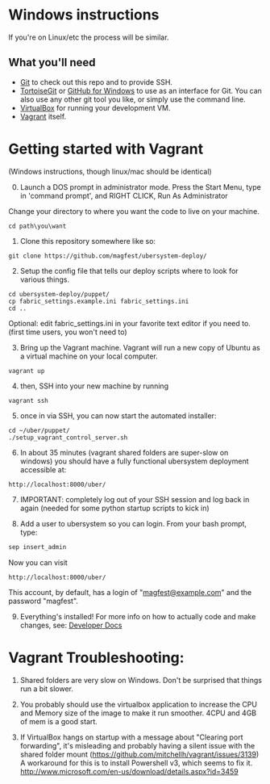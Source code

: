 
Windows instructions
=====================

If you're on Linux/etc the process will be similar.

## What you'll need
* [Git](http://git-scm.com/) to check out this repo and to provide SSH.
* [TortoiseGit](https://code.google.com/p/tortoisegit/) or [GitHub for Windows](https://windows.github.com/) to use as an interface for Git. You can also use any other git tool you like, or simply use the command line.
* [VirtualBox](https://www.virtualbox.org/wiki/Downloads) for running your development VM.
* [Vagrant](http://www.vagrantup.com/downloads.html) itself.


Getting started with Vagrant
===============

(Windows instructions, though linux/mac should be identical)

0) Launch a DOS prompt in administrator mode.
Press the Start Menu, type in 'command prompt', and RIGHT CLICK, Run As Administrator

Change your directory to where you want the code to live on your machine.

```
cd path\you\want
```

1) Clone this repository somewhere like so:
```
git clone https://github.com/magfest/ubersystem-deploy/ 
```

2) Setup the config file that tells our deploy scripts where to look for various things.
```
cd ubersystem-deploy/puppet/
cp fabric_settings.example.ini fabric_settings.ini
cd ..
```

Optional: edit fabric_settings.ini in your favorite text editor if you need to. (first time users, you won't need to)

3) Bring up the Vagrant machine. Vagrant will run a new copy of Ubuntu as a virtual machine on your local computer.
```
vagrant up
```

4) then, SSH into your new machine by running
```
vagrant ssh
```

5) once in via SSH, you can now start the automated installer:
```
cd ~/uber/puppet/
./setup_vagrant_control_server.sh
```

6) In about 35 minutes (vagrant shared folders are super-slow on windows) you should have a fully functional ubersystem deployment accessible at: 
```
http://localhost:8000/uber/
```

7) IMPORTANT: completely log out of your SSH session and log back in again (needed for some python startup scripts to kick in)

8) Add a user to ubersystem so you can login. From your bash prompt, type:

```bash
sep insert_admin
```

Now you can visit 
```
http://localhost:8000/uber/
```
This account, by default, has a login of "magfest@example.com" and the password "magfest".

9) Everything's installed! For more info on how to actually code and make changes, see: [Developer Docs](DEVELOPING.md)


Vagrant Troubleshooting:
==========================

1. Shared folders are very slow on Windows. Don't be surprised that things run a bit slower.

2. You probably should use the virtualbox application to increase the CPU and Memory size of the image to make it run smoother.  4CPU and 4GB of mem is a good start.

3. If VirtualBox hangs on startup with a message about "Clearing port forwarding", it's misleading and probably having a silent issue with the shared folder mount (https://github.com/mitchellh/vagrant/issues/3139)  A workaround for this is to install Powershell v3, which seems to fix it. http://www.microsoft.com/en-us/download/details.aspx?id=3459
